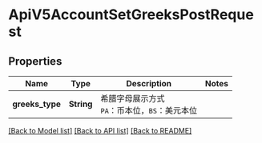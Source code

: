 # ApiV5AccountSetGreeksPostRequest

## Properties

Name | Type | Description | Notes
------------ | ------------- | ------------- | -------------
**greeks_type** | **String** | 希腊字母展示方式<br>`PA`：币本位，`BS`：美元本位 | 

[[Back to Model list]](../README.md#documentation-for-models) [[Back to API list]](../README.md#documentation-for-api-endpoints) [[Back to README]](../README.md)


